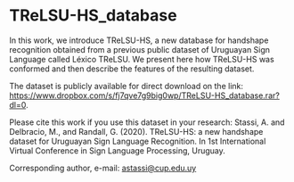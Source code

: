 # TReLSU-HS_database
In this work, we introduce TReLSU-HS, a new database for handshape recognition obtained from a previous public dataset of Uruguayan Sign Language called Léxico TReLSU. We present here how TReLSU-HS was conformed and then describe the features of the resulting dataset.

The dataset is publicly available for direct download on the link: https://www.dropbox.com/s/fj7qve7g9big0wp/TReLSU-HS_database.rar?dl=0. 

Please cite this work if you use this dataset in your research:
Stassi, A. and Delbracio, M., and Randall, G. (2020). TReLSU-HS: a new handshape dataset for Uruguayan Sign Language Recognition. In 1st International Virtual Conference in Sign Language Processing, Uruguay.

Corresponding author, e-mail: astassi@cup.edu.uy 


